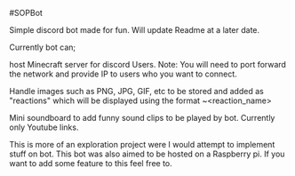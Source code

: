 #SOPBot

Simple discord bot made for fun. Will update Readme at a later date.

Currently bot can;

host Minecraft server for discord Users.
Note: You will need to port forward the network and provide IP to users who you want 
to connect. 

Handle images such as PNG, JPG, GIF, etc to be stored and added as "reactions" which 
will be displayed using the format ~<reaction_name>

Mini soundboard to add funny sound clips to be played by bot. Currently only 
Youtube links.


This is more of an exploration project were I would attempt to implement stuff on bot. This bot was also aimed to be
hosted on a Raspberry pi.
If you want to add some feature to this feel free to.

